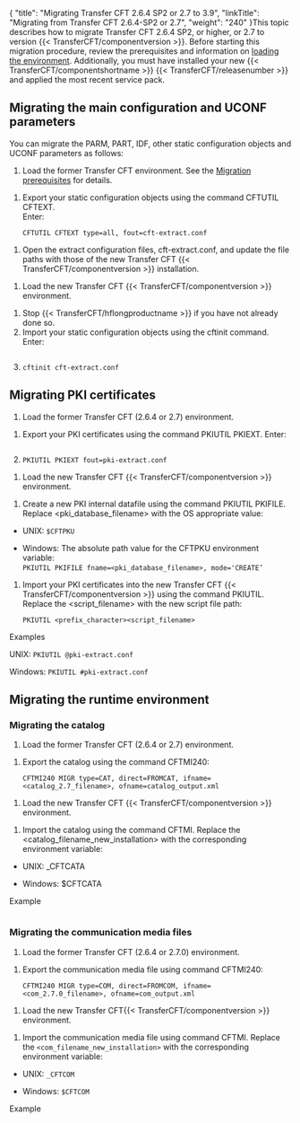 {
    "title": "Migrating Transfer CFT 2.6.4 SP2 or 2.7 to 3.9",
    "linkTitle": "Migrating from Transfer CFT 2.6.4&#45;SP2 or 2.7",
    "weight": "240"
}This topic describes how to migrate Transfer CFT 2.6.4 SP2, or higher, or 2.7 to version {{< TransferCFT/componentversion  >}}.  Before starting this migration procedure, review the prerequisites and information on [loading the environment](../). Additionally, you must  have installed your new   {{< TransferCFT/componentshortname  >}} {{< TransferCFT/releasenumber  >}} and applied the most recent service pack.

## Migrating the main configuration and UCONF parameters

You can migrate the PARM, PART, IDF, other static configuration objects and UCONF parameters as follows:

1.  Load the former Transfer CFT  environment.  See the <a href="../" class="MCXref xref">Migration prerequisites</a> for details.

<!-- -->

1.  Export your static configuration objects using the command CFTUTIL CFTEXT.  
    Enter:  
    ```
    CFTUTIL CFTEXT type=all, fout=cft-extract.conf
    ```

<!-- -->

1.  Open the extract configuration files, cft-extract.conf, and update the file paths with those of the new Transfer CFT {{< TransferCFT/componentversion >}} installation.

<!-- -->

1.  Load the new Transfer CFT {{< TransferCFT/componentversion >}} environment.

<!-- -->

1.  Stop {{< TransferCFT/hflongproductname >}} if you have not already done so.
2.  Import your static configuration objects using the cftinit command. Enter:  
    ```
3.  `cftinit cft-extract.conf`

## Migrating PKI certificates

1.  Load the former Transfer CFT (2.6.4 or 2.7) environment.

<!-- -->

1.  Export your PKI certificates using the command PKIUTIL PKIEXT. Enter:  
    ```
2.  `PKIUTIL PKIEXT fout=pki-extract.conf`

<!-- -->

1.  Load the new Transfer CFT {{< TransferCFT/componentversion >}} environment.

<!-- -->

1.  Create a new PKI internal datafile using the command PKIUTIL PKIFILE. Replace &lt;pki\_database\_filename> with the OS appropriate value:

-   UNIX: `$CFTPKU`

<!-- -->

-   Windows: The absolute path value for the CFTPKU environment variable:  
    `PKIUTIL PKIFILE fname=<pki_database_filename>, mode='CREATE’`

1.  Import your PKI certificates into the new Transfer CFT {{< TransferCFT/componentversion >}} using the command PKIUTIL. Replace the &lt;script\_filename> with the new script file path:  
    ```
    PKIUTIL <prefix_character><script_filename>
    ```

Examples

UNIX: `PKIUTIL @pki-extract.conf`

Windows: `PKIUTIL #pki-extract.conf`

## Migrating the runtime environment

### Migrating the catalog

1.  Load the former Transfer CFT (2.6.4 or 2.7) environment.

<!-- -->

1.  Export the catalog using the command CFTMI240:  
    ```
    CFTMI240 MIGR type=CAT, direct=FROMCAT, ifname=<catalog_2.7_filename>, ofname=catalog_output.xml
    ```

<!-- -->

1.  Load the new Transfer CFT {{< TransferCFT/componentversion >}} environment.

<!-- -->

1.  Import the catalog using the command CFTMI. Replace the &lt;catalog\_filename\_new\_installation> with the corresponding environment variable:

-   UNIX: \_CFTCATA

<!-- -->

-   Windows: $CFTCATA

Example

```
```

### Migrating the communication media files

1.  Load the former Transfer CFT (2.6.4 or 2.7.0) environment.

<!-- -->

1.  Export the communication media file using command CFTMI240:  
    ```
    CFTMI240 MIGR type=COM, direct=FROMCOM, ifname=<com_2.7.0_filename>, ofname=com_output.xml
    ```

<!-- -->

1.  Load the new Transfer CFT{{< TransferCFT/componentversion >}} environment.

<!-- -->

1.  Import the communication media file using command CFTMI. Replace the `<com_filename_new_installation>` with the corresponding environment variable:

-   UNIX: `_CFTCOM`

<!-- -->

-   Windows: `$CFTCOM`

Example

```
```
